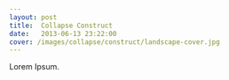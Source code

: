 ```yaml
---
layout: post
title:  Collapse Construct
date:   2013-06-13 23:22:00
cover: /images/collapse/construct/landscape-cover.jpg
---
```


Lorem Ipsum.
